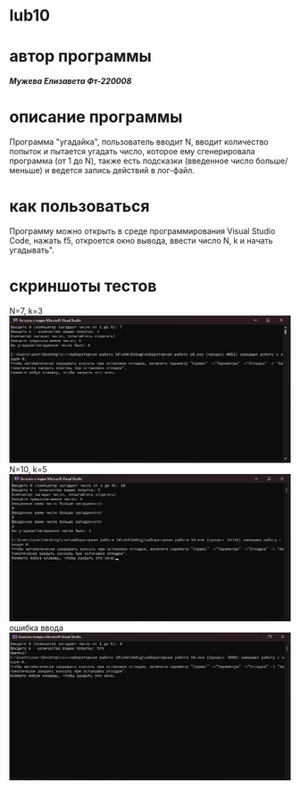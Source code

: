 # lub10
# автор программы
***Мужева Елизавета Фт-220008***
# описание программы
Программа "угадайка", пользователь вводит N, вводит количество попыток и пытается угадать число, которое ему сгенерировала программа (от 1 до N), также есть подсказки (введенное число больше/меньше) и ведется запись действий в лог-файл.
# как пользоваться
Программу можно открыть в среде программирования Visual Studio Code, нажать f5, откроется окно вывода, ввести число N, k и начать угадывать".
# скриншоты тестов
N=7, k=3
![alt text](https://github.com/El1zavetaa/lub10/blob/main/n%3D7%20k%3D3.jpg)
N=10, k=5
![alt text](https://github.com/El1zavetaa/lub10/blob/main/n%3D10%20k%3D5.jpg)
ошибка ввода
![alt text](https://github.com/El1zavetaa/lub10/blob/main/ошибка.jpg)
